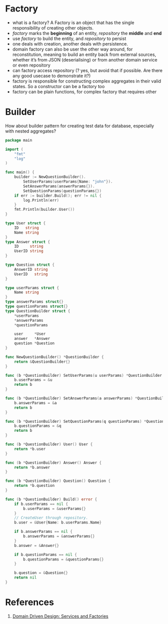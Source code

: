 # Factory

- what is a factory? A Factory is an object that has the single responsibility of creating other objects.
- _factory_ marks the __beginning__ of an entity, _repository_ the __middle__ and __end__
- use _factory_ to build the entity, and _repository_ to persist
- one deals with creation, another deals with persistence.
- domain factory can also be user the other way around, for reconstitution, meaning to build an entity back from external sources, whether it’s from JSON (deserialising) or from another domain service or even repository
- can factory access repository (? yes, but avoid that if possible. Are there any good usecase to demonstrate it?)
- factory is responsible for constructing complex aggregates in their valid states. So a constructor can be a factory too
- factory can be plain functions, for complex factory that requires other 


# Builder

How about builder pattern for creating test data for database, especially with nested aggregates?

```go
package main

import (
	"fmt"
	"log"
)

func main() {
	builder := NewQuestionBuilder().
		SetUserParams(userParams{Name: "john"}).
		SetAnswerParams(answerParams{}).
		SetQuestionParams(questionParams{})
	if err := builder.Build(); err != nil {
		log.Println(err)
	}
	fmt.Println(builder.User())
}

type User struct {
	ID   string
	Name string
}
type Answer struct {
	ID     string
	UserID string
}

type Question struct {
	AnswerID string
	UserID   string
}

type userParams struct {
	Name string
}
type answerParams struct{}
type questionParams struct{}
type QuestionBuilder struct {
	*userParams
	*answerParams
	*questionParams

	user     *User
	answer   *Answer
	question *Question
}

func NewQuestionBuilder() *QuestionBuilder {
	return &QuestionBuilder{}
}

func (b *QuestionBuilder) SetUserParams(u userParams) *QuestionBuilder {
	b.userParams = &u
	return b
}

func (b *QuestionBuilder) SetAnswerParams(a answerParams) *QuestionBuilder {
	b.answerParams = &a
	return b
}

func (b *QuestionBuilder) SetQuestionParams(q questionParams) *QuestionBuilder {
	b.questionParams = &q
	return b
}

func (b *QuestionBuilder) User() User {
	return *b.user
}

func (b *QuestionBuilder) Answer() Answer {
	return *b.answer
}

func (b *QuestionBuilder) Question() Question {
	return *b.question
}

func (b *QuestionBuilder) Build() error {
	if b.userParams == nil {
		b.userParams = &userParams{}
	}
	// CreateUser through repository.
	b.user = &User{Name: b.userParams.Name}

	if b.answerParams == nil {
		b.answerParams = &answerParams{}
	}
	b.answer = &Answer{}

	if b.questionParams == nil {
		b.questionParams = &questionParams{}
	}

	b.question = &Question{}
	return nil
}
```

# References

1. [Domain Driven Design: Services and Factories](https://archiv.pehapkari.cz/blog/2018/03/28/domain-driven-design-services-factories/)
